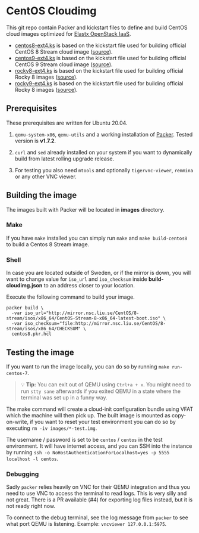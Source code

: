 # CentOS Cloudimg

This git repo contain Packer and kickstart files to define and build CentOS cloud images optimized for [Elastx OpenStack IaaS](https://elastx.se).

- [centos8-ext4.ks](httpdir/centos8-ext4.ks) is based on the kickstart file used for building official CentOS 8 Stream cloud image ([source](https://git.centos.org/centos/kickstarts/blob/master/f/CentOS-8-Stream-GenericCloud.ks)).
- [centos9-ext4.ks](httpdir/centos9-ext4.ks) is based on the kickstart file used for building official CentOS 9 Stream cloud image ([source](https://gitlab.com/redhat/centos-stream/release-engineering/kickstarts/-/blob/main/CentOS-Stream-9-kvm-x86_64.ks)).
- [rocky8-ext4.ks](httpdir/rocky8-ext4.ks) is based on the kickstart file used for building official Rocky 8 images ([source](https://git.rockylinux.org/rocky/kickstarts/-/blob/r8/Rocky-8-GenericCloud.ks)).
- [rocky9-ext4.ks](httpdir/rocky9-ext4.ks) is based on the kickstart file used for building official Rocky 8 images ([source](https://git.rockylinux.org/rocky/kickstarts/-/blob/r9/Rocky-9-GenericCloud.ks)).

## Prerequisites
These prerequisites are written for Ubuntu 20.04.

1. `qemu-system-x86`, `qemu-utils` and a working installation of [Packer](https://www.packer.io/). Tested version is **v1.7.2**.

2. `curl` and `sed` already installed on your system if you want to dynamically build from latest rolling upgrade release.

3. For testing you also need `mtools` and optionally `tigervnc-viewer`, `remmina` or any other VNC viewer.

## Building the image

The images built with Packer will be located in **images** directory.

### Make

If you have `make` installed you can simply run `make` and `make build-centos8` to build a Centos 8 Stream image.

### Shell

In case you are located outside of Sweden, or if the mirror is down, you will want to change value for `iso_url` and `iso_checksum` inside **build-cloudimg.json** to an address closer to your location.

Execute the following command to build your image.

    packer build \
      -var iso_url="http://mirror.nsc.liu.se/CentOS/8-stream/isos/x86_64/CentOS-Stream-8-x86_64-latest-boot.iso" \
      -var iso_checksum="file:http://mirror.nsc.liu.se/CentOS/8-stream/isos/x86_64/CHECKSUM" \
      centos8.pkr.hcl

## Testing the image

If you want to run the image locally, you can do so by running
`make run-centos-7`.

> 💡 **Tip:** You can exit out of QEMU using `Ctrl+a + x`.
You might need to run `stty sane` afterwards if you exited QEMU in a state
where the terminal was set up in a funny way.

The make command will create a cloud-init configuration bundle using
VFAT which the machine will then pick up. The built image is mounted as
copy-on-write, if you want to reset your test environment you can do so by
executing `rm -iv images/*-test.img`.

The username / password is set to be `centos` / `centos` in the test
environment. It will have internet access, and you can SSH into the instance
by running `ssh -o NoHostAuthenticationForLocalhost=yes -p 5555 localhost -l centos`.

### Debugging

Sadly `packer` relies heavily on VNC for their QEMU integration and thus you need
to use VNC to access the terminal to read logs. This is very silly and not great.
There is a PR available (#4) for exporting log files instead, but it is not ready
right now.

To connect to the debug terminal, see the log message from `packer` to see what port
QEMU is listening. Example: `vncviewer 127.0.0.1:5975`.
